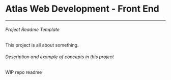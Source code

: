 # Atlas Web Development - Front End

---
###### Project Readme Template
This project is all about something.

###### Description and example of concepts in this project 

WIP repo readme